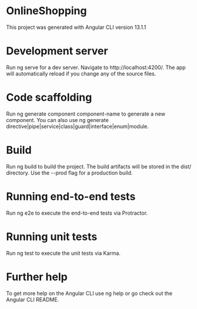 # OnlineShopping
This project was generated with Angular CLI version 13.1.1

# Development server
Run ng serve for a dev server. Navigate to http://localhost:4200/. The app will automatically reload if you change any of the source files.

# Code scaffolding
Run ng generate component component-name to generate a new component. You can also use ng generate directive|pipe|service|class|guard|interface|enum|module.

# Build
Run ng build to build the project. The build artifacts will be stored in the dist/ directory. Use the --prod flag for a production build.

# Running end-to-end tests
Run ng e2e to execute the end-to-end tests via Protractor.

# Running unit tests
Run ng test to execute the unit tests via Karma.

# Further help
To get more help on the Angular CLI use ng help or go check out the Angular CLI README.

